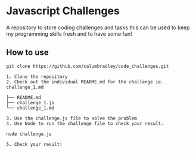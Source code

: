 # Javascript Challenges

A repository to store coding challenges and tasks this can be used to keep my programming skills fresh and to have some fun!

## How to use

    

``
git clone https://github.com/calumbradley/code_challenges.git
``
    
    1. Clone the repository
    2. Check out the individual README.md for the challenge ie. challenge_1.md

```
├── README.md
├── challenge_1.js
└── challenge_1.md
```

    3. Use the challenge.js file to solve the problem
    4. Use Node to run the challenge file to check your result.

``
node challenge.js
``

    5. Check your result!
